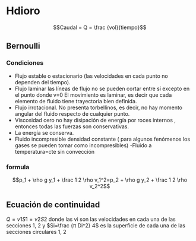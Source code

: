 # Hdioro
$$Caudal = Q = \frac {vol}{tiempo}$$
## Bernoulli
### Condiciones 
- Flujo estable o estacionario (las velocidades en cada punto no dependen del tiempo).
- Flujo laminar las líneas de flujo no se pueden cortar entre sí excepto en el punto donde v=0 El movimiento es
laminar, es decir que cada elemento de fluido tiene trayectoria bien definida.
- Flujo irrotacional. No presenta torbellinos, es decir, no hay momento angular del fluido respecto de cualquier
punto. 
- Viscosidad cero no hay disipación de energía por roces internos , entonces todas las fuerzas son conservativas. 
- La energía se conserva. 
- Fluido incompresible densidad constante ( para algunos fenómenos los
gases se pueden tomar como incompresibles) 
-Fluido a temperatura=cte sin convección

### formula 
$$p_1 + \rho g y_1 + \frac 1 2 \rho v_1^2=p_2 + \rho g y_2 + \frac 1 2 \rho v_2^2$$

## Ecuación de continuidad 
 $Q=v1 S1=v2 S2$ donde las vi son las velocidades en cada una de las secciones
1, 2 y $Si=\frac {π Di^2} 4$ es la superficie de cada una de las secciones circulares 1, 2
